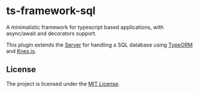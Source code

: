 ts-framework-sql
================

A minimalistic framework for typescript based applications, with async/await and decorators support.

This plugin extends the [Server](https://github.com/devnup/ts-framework) for handling a SQL database using [TypeORM](https://github.com/typeorm/typeorm) and [Knex.js](https://github.com/tgriesser/knex).

## License

The project is licensed under the [MIT License](./LICENSE.md).
